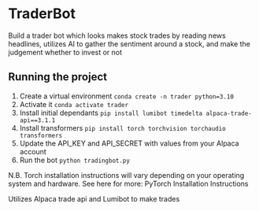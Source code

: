 # TraderBot
Build a trader bot which looks makes stock trades by reading news headlines, utilizes AI to gather the sentiment around a stock, and make the judgement whether to invest or not


## Running the project
1. Create a virtual environment `conda create -n trader python=3.10`
2. Activate it `conda activate trader`
3. Install initial dependants `pip install lumibot timedelta alpaca-trade-api==3.1.1`
4. Install transformers `pip install torch torchvision torchaudio transformers`
5. Update the API_KEY and API_SECRET with values from your Alpaca account
6. Run the bot `python tradingbot.py`
   
N.B. Torch installation instructions will vary depending on your operating system and hardware. See here for more: PyTorch Installation Instructions

Utilizes Alpaca trade api and Lumibot to make trades
